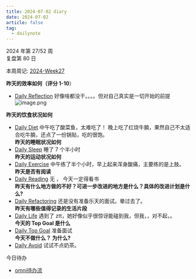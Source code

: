 ```yaml
---
title: 2024-07-02 diary
date: 2024-07-02
article: false
tag:
  - dailynote
---
```

  
2024 年第 27/52 周  
复盘第 80 日

本周周记: [2024-Week27](2024-Week27)

**昨天的效率如何（评分 1-10**）
- [Daily Reflection](../../10IMYMEMINE/Day/Daily%20Reflection) 好像啥都没干。。。。但对自己真实是一切开始的前提  
![image.png](https://oss.naglfar28.com/naglfar28/202407020906291.png)

**昨天的饮食状况如何**
- [Daily Diet](../../10IMYMEMINE/Day/Daily%20Diet) 中午吃了酸菜鱼，太难吃了！ 晚上吃了红烧牛腩，果然自己不太适合吃牛腩，还点了一份锅贴，吃的很饱。  
**昨天的睡眠状况如何**
- [Daily Sleep](../../10IMYMEMINE/Day/Daily%20Sleep) 睡了 7 个半小时  
**昨天的运动状况如何**
- [Daily Exercise](Daily%20Exercise) 中午练了半个小时，早上起来浑身酸痛，主要练的是上肢。  
**昨天是否有阅读** 
- [Daily Reading](../../10IMYMEMINE/Day/Daily%20Reading) 无 ， 今天一定得看书  
**昨天有什么地方做的不好？可进一步改进的地方是什么？具体的改进计划是什么?**
- [Daily Refactoring](../../10IMYMEMINE/Day/Daily%20Refactoring) 还是没有准备乐天的面试。晕过去了。  
**昨天有哪些值得记录的生活片段**  
- [Daily Life](../../10IMYMEMINE/Day/Daily%20Life) 遇到了 ztt，她好像似乎很惊讶能碰到我，但我，，对不起，。  
**今天的 Top Goal 是什么**  
- [Daily Top Goal](../../10IMYMEMINE/Day/Daily%20Top%20Goal) 准备面试  
**今天不做什么？ 为什么?**  
- [Daily Avoid](../../10IMYMEMINE/Day/Daily%20Avoid) 试试不点奶茶。

今日待办
- [omni待办流](omnifocus:///)